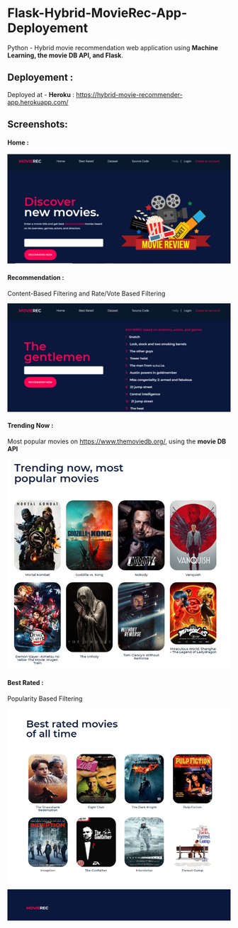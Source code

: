 # Flask-Hybrid-MovieRec-App-Deployement
Python - Hybrid movie recommendation web application using **Machine Learning, the movie DB API, and Flask**.

## Deployement :

Deployed at - **Heroku** : https://hybrid-movie-recommender-app.herokuapp.com/

## Screenshots:

#### Home :

<img src="https://github.com/GitTeaching/Flask-Hybrid-MovieRec-App-Deployement/blob/master/movie_rec/static/img/Screenshots/Home.png" width=700/>

#### Recommendation :

Content-Based Filtering  and  Rate/Vote Based Filtering

<img src="https://github.com/GitTeaching/Flask-Hybrid-MovieRec-App-Deployement/blob/master/movie_rec/static/img/Screenshots/Recommended.png" width=700/>

#### Trending Now :

Most popular movies on https://www.themoviedb.org/, using the **movie DB API**

<img src="https://github.com/GitTeaching/Flask-Hybrid-MovieRec-App-Deployement/blob/master/movie_rec/static/img/Screenshots/TrendingNow.png" width=700/>

#### Best Rated : 

Popularity Based Filtering

<img src="https://github.com/Simran79/Movie-Recommendation-Web-App/blob/main/movie_rec/static/img/Screenshots/BestRated.PNG" width=700/>

